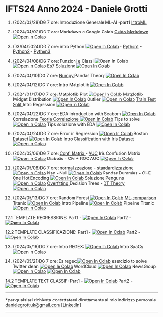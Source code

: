 # IFTS24  Anno 2024 - Daniele Grotti

1. (2024/03/28)DG 7 ore: Introduzione Generale ML-AI -part1 [IntroML](pdf/00_intro_ML.pdf)
2. (2024/04/02)DG 7 ore: Markdown e Google Colab [Guida Markdown](pdf/guida-markdown-ita.pdf)
[![Open In Colab](https://colab.research.google.com/assets/colab-badge.svg)](https://colab.research.google.com/github/Frenz86/IFTS24/blob/main/Less02/012_Markdown_Colab.ipynb)
3. (03/04/2024)DG 7 ore: intro Python [![Open In Colab](https://colab.research.google.com/assets/colab-badge.svg)](https://colab.research.google.com/github/Frenz86/IFTS24/blob/main/Less03/01_intro.ipynb) - [Python1](pdf/IntroPython.pdf) - [Python2](pdf/python_recp.pdf) - [Python3](pdf/Python.pdf)


4. (2024/04/08)DG 7 ore: Funzioni e Classi [![Open In Colab](https://colab.research.google.com/assets/colab-badge.svg)](https://colab.research.google.com/github/Frenz86/IFTS24/blob/main/Less04/04.1Classi_easy2.ipynb)
[![Open In Colab](https://colab.research.google.com/assets/colab-badge.svg)](https://colab.research.google.com/github/Frenz86/IFTS24/blob/main/Less04/04.2Calcolatrice.ipynb) Es7 Soluzione
[![Open In Colab](https://colab.research.google.com/assets/colab-badge.svg)](https://colab.research.google.com/github/Frenz86/IFTS24/blob/main/Less04/07Sol.ipynb)


5. (2024/04/10)DG 7 ore: [Numpy ](pdf/0Numpy.pdf) Pandas Theory
[![Open In Colab](https://colab.research.google.com/assets/colab-badge.svg)](https://colab.research.google.com/github/Frenz86/IFTS24/blob/main/Less05/01Pandas_theory.ipynb)

6. (2024/04/12)DG 7 ore: Intro Matplotlib
[![Open In Colab](https://colab.research.google.com/assets/colab-badge.svg)](https://colab.research.google.com/github/Frenz86/IFTS24/blob/main/Less06/02_short_Matplotlib.ipynb)

7. (2024/04/17)DG 7 ore: Matplotlib Plot
[![Open In Colab](https://colab.research.google.com/assets/colab-badge.svg)](https://colab.research.google.com/github/Frenz86/IFTS24/blob/main/Less07/01Matplotlib-second.ipynb) Matplotlib Iwidget Distribution
[![Open In Colab](https://colab.research.google.com/assets/colab-badge.svg)](https://colab.research.google.com/github/Frenz86/IFTS24/blob/main/Less07/Distribuzioni_scipy.ipynb) Outlier
[![Open In Colab](https://colab.research.google.com/assets/colab-badge.svg)](https://colab.research.google.com/github/Frenz86/IFTS24/blob/main/Less07/Outlier.ipynb)
[Train Test Split ](pdf/LR_Train_test_split.pdf)
Intro Regression
[![Open In Colab](https://colab.research.google.com/assets/colab-badge.svg)](https://colab.research.google.com/github/Frenz86/IFTS24/blob/main/Less07/02_IntroRegression.ipynb)

8. (2024/04/22)DG 7 ore: EDA introduction with Seaborn 
[![Open In Colab](https://colab.research.google.com/assets/colab-badge.svg)](https://colab.research.google.com/github/Frenz86/IFTS24/blob/main/Less08/06.3Iris_EDA.ipynb) Correlazione [Teoria Correlazione ](pdf/02.1_Correlazione.pdf)
[![Open In Colab](https://colab.research.google.com/assets/colab-badge.svg)](https://colab.research.google.com/github/Frenz86/IFTS24/blob/main/Less08/07.2_CorrMatrix.ipynb)
Tips to solve
[![Open In Colab](https://colab.research.google.com/assets/colab-badge.svg)](https://colab.research.google.com/github/Frenz86/IFTS24/blob/main/Less08/42_to_solve_tips.ipynb)
Tips soluzione with EDA
[![Open In Colab](https://colab.research.google.com/assets/colab-badge.svg)](https://colab.research.google.com/github/Frenz86/IFTS24/blob/main/Less08/42_solut_tips.ipynb)

9. (2024/04/24)DG 7 ore: Error in Regression
[![Open In Colab](https://colab.research.google.com/assets/colab-badge.svg)](https://colab.research.google.com/github/Frenz86/IFTS24/blob/main/Less09/03Error_regression_savemodel.ipynb)
 Boston Dataset
[![Open In Colab](https://colab.research.google.com/assets/colab-badge.svg)](https://colab.research.google.com/github/Frenz86/IFTS24/blob/main/Less09/04boston_housing.ipynb)
Intro Classification with Iris Dataset
[![Open In Colab](https://colab.research.google.com/assets/colab-badge.svg)](https://colab.research.google.com/github/Frenz86/IFTS24/blob/main/Less09/10.0Iris.ipynb)

10. (2024/05/06)DG 7 ore: [Conf. Matrix ](pdf/02_Conf_matrix.pdf) - [AUC](pdf/03_AUC_ROC.pdf) Iris Confusion Matrix
[![Open In Colab](https://colab.research.google.com/assets/colab-badge.svg)](https://colab.research.google.com/github/Frenz86/IFTS24/blob/main/Less10/10.3IrisConf.ipynb) Diabetic - CM + ROC AUC
[![Open In Colab](https://colab.research.google.com/assets/colab-badge.svg)](https://colab.research.google.com/github/Frenz86/IFTS24/blob/main/Less10/10.4DiabeticCM-ROC.ipynb)

11. (2024/05/08)DG 7 ore: normalizzazione - standardizzazione 
[![Open In Colab](https://colab.research.google.com/assets/colab-badge.svg)](https://colab.research.google.com/github/Frenz86/IFTS24/blob/main/Less11/09.3_Normalizzazione_standardizz.ipynb) Nan - Null
[![Open In Colab](https://colab.research.google.com/assets/colab-badge.svg)](https://colab.research.google.com/github/Frenz86/IFTS24/blob/main/Less11/10.1NAN_NULL.ipynb) Pandas Dummies - OHE One Hot Encoding
[![Open In Colab](https://colab.research.google.com/assets/colab-badge.svg)](https://colab.research.google.com/github/Frenz86/IFTS24/blob/main/Less11/10.2Categorical_variable.ipynb)
Soluzione Penguins
[![Open In Colab](https://colab.research.google.com/assets/colab-badge.svg)](https://colab.research.google.com/github/Frenz86/IFTS24/blob/main/Less11/Intro_penguin.ipynb)
 [Overfitting ](pdf/overfitting.pdf) Decision Trees -  [DT Theory ](pdf/02_Decision_tree.pdf)
[![Open In Colab](https://colab.research.google.com/assets/colab-badge.svg)](https://colab.research.google.com/github/Frenz86/IFTS24/blob/main/Less11/60_DecisionTree.ipynb) 

12. (2024/05/13)DG 7 ore: Random Forest 
[![Open In Colab](https://colab.research.google.com/assets/colab-badge.svg)](https://colab.research.google.com/github/Frenz86/IFTS24/blob/main/Less12/69_Random_Forest_Approach.ipynb) [ML-comparison ](pdf/ML-Comparison.pdf)
 Titanic
[![Open In Colab](https://colab.research.google.com/assets/colab-badge.svg)](https://colab.research.google.com/github/Frenz86/IFTS24/blob/main/Less12/1Titanic_complete.ipynb) Intro Pipeline
[![Open In Colab](https://colab.research.google.com/assets/colab-badge.svg)](https://colab.research.google.com/github/Frenz86/IFTS24/blob/main/Less12/2Intro_Pipeline.ipynb) Pipeline Titanic
[![Open In Colab](https://colab.research.google.com/assets/colab-badge.svg)](https://colab.research.google.com/github/Frenz86/IFTS24/blob/main/Less12/3Titanic_pipe.ipynb) 

12.1 TEMPLATE REGRESSIONE: Part1 - [![Open In Colab](https://colab.research.google.com/assets/colab-badge.svg)](https://colab.research.google.com/github/Frenz86/IFTS24/blob/main/Template/03TemplateRegPipe.ipynb) Part2 - [![Open In Colab](https://colab.research.google.com/assets/colab-badge.svg)](https://colab.research.google.com/github/Frenz86/IFTS24/blob/main/Template/04TemplateRegPipe.ipynb) 

12.2 TEMPLATE CLASSIFICAZIONE: Part1 - [![Open In Colab](https://colab.research.google.com/assets/colab-badge.svg)](https://colab.research.google.com/github/Frenz86/IFTS24/blob/main/Template/01TemplateClassPipe.ipynb) Part2 - [![Open In Colab](https://colab.research.google.com/assets/colab-badge.svg)](https://colab.research.google.com/github/Frenz86/IFTS24/blob/main/Template/02TemplateClassPipe.ipynb)

13. (2024/05/16)DG 7 ore: Intro REGEX: [![Open In Colab](https://colab.research.google.com/assets/colab-badge.svg)](https://colab.research.google.com/github/Frenz86/IFTS24/blob/main/Less13/Intro_re.ipynb) Intro SpaCy
[![Open In Colab](https://colab.research.google.com/assets/colab-badge.svg)](https://colab.research.google.com/github/Frenz86/IFTS24/blob/main/Less13/10.1_SpaCy.ipynb)

14. (2024/05/21)DG 7 ore: Es regex:[![Open In Colab](https://colab.research.google.com/assets/colab-badge.svg)](https://colab.research.google.com/github/Frenz86/IFTS24/blob/main/Less14/0Pandas_regex.ipynb) esercizio to solve Twitter clean
[![Open In Colab](https://colab.research.google.com/assets/colab-badge.svg)](https://colab.research.google.com/github/Frenz86/IFTS24/blob/main/Less14/es0regex.ipynb)
WordCloud 
[![Open In Colab](https://colab.research.google.com/assets/colab-badge.svg)](https://colab.research.google.com/github/Frenz86/IFTS24/blob/main/Less14/0WordCloud.ipynb) NewsGroup
[![Open In Colab](https://colab.research.google.com/assets/colab-badge.svg)](https://colab.research.google.com/github/Frenz86/IFTS24/blob/main/Less14/1NLP_MultiClassification_20newsgroups.ipynb)
[![Open In Colab](https://colab.research.google.com/assets/colab-badge.svg)](https://colab.research.google.com/github/Frenz86/IFTS24/blob/main/Less14/2NLP_BClassification_BOW_tosolve.ipynb)

14.2 TEMPLATE TEXT CLASSIF: Part1 - [![Open In Colab](https://colab.research.google.com/assets/colab-badge.svg)](https://colab.research.google.com/github/Frenz86/IFTS24/blob/main/Template/05TemplateNLPPipe.ipynb) Part2 - [![Open In Colab](https://colab.research.google.com/assets/colab-badge.svg)](https://colab.research.google.com/github/Frenz86/IFTS24/blob/main/Template/06TemplateNLPPipe.ipynb)

-----------------------------------------------------------------------------------------------------------------------------------------------------------

*per qualsiasi richiesta contattatemi direttamente al mio indirizzo personale danielegrottiuk@gmail.com [[LinkedIn]](https://www.linkedin.com/in/daniele-grotti/)

------------------------------------------------------------------------------------------------------------------------------------------------------

